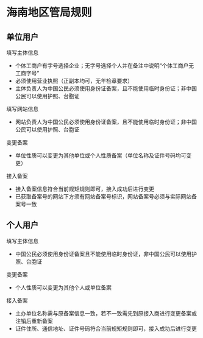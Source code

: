 # 海南地区管局规则

## 单位用户

填写主体信息

* 个体工商户有字号选择企业；无字号选择个人并在备注中说明“个体工商户无工商字号”
* 必须使用营业执照（正副本均可，无年检章要求）
* 主体负责人为中国公民必须使用身份证备案，且不能使用临时身份证；非中国公民可以使用护照、台胞证

填写网站信息

* 网站负责人为中国公民必须使用身份证备案，且不能使用临时身份证；非中国公民可以使用护照、台胞证

变更备案

* 单位性质可以变更为其他单位或个人性质备案（单位名称及证件号码均可变更）

接入备案

* 接入备案信息符合当前规矩规则即可，接入成功后进行变更
* 已获取备案号的网站下方须有网站备案号标识，网站备案号必须与实际网站备案号一致

## 个人用户

填写主体信息

* 中国公民必须使用身份证备案且不能使用临时身份证，非中国公民可以使用护照、台胞证

变更备案

* 个人性质可以变更为其他个人或单位备案
 
接入备案

* 主办单位名称需与原备案信息一致，若不一致需先到原接入商进行变更备案或注销后重新备案
* 证件住所、通信地址、证件号码符合当前规矩规则即可，接入成功后进行变更


